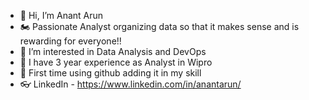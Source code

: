 - 👋 Hi, I’m Anant Arun
- 🏍 Passionate Analyst organizing data so that it makes sense and is rewarding for everyone!!
- 👀 I’m interested in Data Analysis and DevOps
- 🏥 I have 3 year experience as Analyst in Wipro
- 😬 First time using github adding it in my skill
- 👓 LinkedIn - https://www.linkedin.com/in/anantarun/

<!---
RawRapter/RawRapter is a ✨ special ✨ repository because its `README.md` (this file) appears on your GitHub profile.
You can click the Preview link to take a look at your changes.
--->

